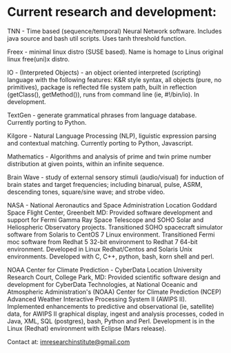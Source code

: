 # Current research and development:

TNN - Time based (sequence/temporal) Neural Network software. Includes java source and bash util scripts. Uses tanh threshold function.

Freex - minimal linux distro (SUSE based). Name is homage to Linus original linux free(uni)x distro.

IO - (Interpreted Objects) - an object oriented interpreted (scripting) language with the following features: K&R style syntax, all objects (pure, no primitives), package is reflected file system path, built in reflection (getClass(), getMethod()), runs from command line (ie, #!/bin/io). In development.

TextGen - generate grammatical phrases from language database. Currently porting to Python.

Kilgore - Natural Language Processing (NLP), liguistic expression parsing and contextual matching. Currently porting to Python, Javascript.

Mathematics - Algorithms and analysis of prime and twin prime number distribution at given points, within an infinite sequence.

Brain Wave - study of external sensory stimuli (audio/visual) for induction of brain states and target frequencies; including binarual, pulse, ASRM, descending tones, square/sine wave; and strobe video.

NASA - National Aeronautics and Space Administration
Location Goddard Space Flight Center, Greenbelt MD: 
Provided software development and support for Fermi Gamma Ray Space Telescope and SOHO Solar and Heliospheric Observatory projects. Transitioned SOHO spacecraft simulator software from Solaris to CentOS 7 Linux environment. Transitioned Fermi moc software from Redhat 5 32-bit environment to Redhat 7 64-bit environment. Developed in Linux Redhat/Centos and Solaris Unix environments. Developed with C, C++, python, bash, korn shell and perl.

NOAA Center for Climate Prediction - CyberData
Location University Research Court, College Park, MD: 
Provided scientific software design and development for CyberData Technologies, at National Oceanic and Atmospheric Administration's (NOAA) Center for Climate Prediction (NCEP) Advanced Weather Interactive Processing System II (AWIPS II). Implemented enhancements to predictive and observational (ie, satellite) data, for AWIPS II graphical display, ingest and analysis processes, coded in Java, XML, SQL (postgres), bash, Python and Perl. Development is in the Linux (Redhat) environment with Eclipse (Mars release).

Contact at: imresearchinstitute@gmail.com
